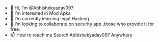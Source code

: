 - 👋 Hi, I’m @Abhishekyadav097
- 👀 I’m interested in Mod Apks
- 🌱 I’m currently learning legal Hacking
- 💞️ I’m looking to collaborate on security app ,those who provide it for free.
- 📫 How to reach me Search Abhishekyadav097 Anywhere

<!---
Abhishekyadav097/Abhishekyadav097 is a ✨ special ✨ repository because its `README.md` (this file) appears on your GitHub profile.
You can click the Preview link to take a look at your changes.
--->
